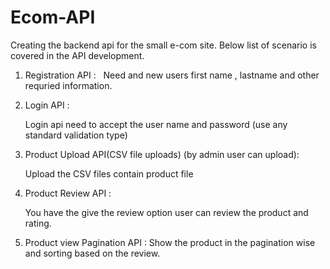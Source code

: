 # Ecom-API
Creating the backend api for the small e-com site. Below list of scenario is
covered in the API development.  
1. Registration API :
 
   Need and new users first name , lastname and other requried information.  

2. Login API :
   
    Login api need to accept the user name and password (use any standard validation
    type) 

3. Product Upload API(CSV file uploads) (by admin user can upload):
   
    Upload the CSV files contain product file 

4. Product Review API :
   
    You have the give the review option user can review the product and rating. 

5. Product view Pagination API :
    Show the product in the pagination wise and sorting based on the review.
